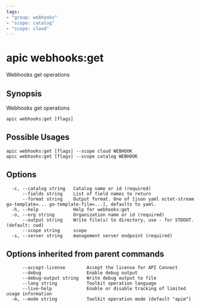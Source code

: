 ```yaml
---
tags:
- "group: webhooks"
- "scope: catalog"
- "scope: cloud"
---
```

# apic webhooks:get

Webhooks get operations

## Synopsis

Webhooks get operations

```
apic webhooks:get [flags]
```

## Possible Usages

```
apic webhooks:get [flags] --scope cloud WEBHOOK
apic webhooks:get [flags] --scope catalog WEBHOOK
```

## Options

```
  -c, --catalog string   Catalog name or id (required)
      --fields string    List of field names to return
      --format string    Output format. One of [json yaml octet-stream go-template=... go-template-file=...], defaults to yaml.
  -h, --help             Help for webhooks:get
  -o, --org string       Organization name or id (required)
      --output string    Write file(s) to directory, use - for STDOUT. (default: cwd)
      --scope string     scope
  -s, --server string    management server endpoint (required)
```

## Options inherited from parent commands

```
      --accept-license        Accept the license for API Connect
      --debug                 Enable debug output
      --debug-output string   Write debug output to file
      --lang string           Toolkit operation language
      --live-help             Enable or disable tracking of limited usage information
  -m, --mode string           Toolkit operation mode (default "apim")
```
